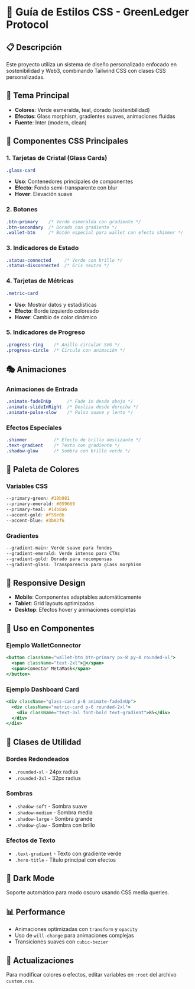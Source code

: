 # 🎨 Guía de Estilos CSS - GreenLedger Protocol

## 📋 Descripción
Este proyecto utiliza un sistema de diseño personalizado enfocado en sostenibilidad y Web3, combinando Tailwind CSS con clases CSS personalizadas.

## 🎯 Tema Principal
- **Colores**: Verde esmeralda, teal, dorado (sostenibilidad)
- **Efectos**: Glass morphism, gradientes suaves, animaciones fluidas
- **Fuente**: Inter (modern, clean)

## 🧩 Componentes CSS Principales

### 1. Tarjetas de Cristal (Glass Cards)
```css
.glass-card
```
- **Uso**: Contenedores principales de componentes
- **Efecto**: Fondo semi-transparente con blur
- **Hover**: Elevación suave

### 2. Botones
```css
.btn-primary    /* Verde esmeralda con gradiente */
.btn-secondary  /* Dorado con gradiente */
.wallet-btn     /* Botón especial para wallet con efecto shimmer */
```

### 3. Indicadores de Estado
```css
.status-connected     /* Verde con brillo */
.status-disconnected  /* Gris neutro */
```

### 4. Tarjetas de Métricas
```css
.metric-card
```
- **Uso**: Mostrar datos y estadísticas
- **Efecto**: Borde izquierdo coloreado
- **Hover**: Cambio de color dinámico

### 5. Indicadores de Progreso
```css
.progress-ring    /* Anillo circular SVG */
.progress-circle  /* Círculo con animación */
```

## 🎭 Animaciones

### Animaciones de Entrada
```css
.animate-fadeInUp      /* Fade in desde abajo */
.animate-slideInRight  /* Desliza desde derecha */
.animate-pulse-slow    /* Pulso suave y lento */
```

### Efectos Especiales
```css
.shimmer          /* Efecto de brillo deslizante */
.text-gradient    /* Texto con gradiente */
.shadow-glow      /* Sombra con brillo verde */
```

## 🌈 Paleta de Colores

### Variables CSS
```css
--primary-green: #10b981
--primary-emerald: #059669  
--primary-teal: #14b8a6
--accent-gold: #f59e0b
--accent-blue: #3b82f6
```

### Gradientes
```css
--gradient-main: Verde suave para fondos
--gradient-emerald: Verde intenso para CTAs
--gradient-gold: Dorado para recompensas
--gradient-glass: Transparencia para glass morphism
```

## 📱 Responsive Design
- **Mobile**: Componentes adaptables automáticamente
- **Tablet**: Grid layouts optimizados
- **Desktop**: Efectos hover y animaciones completas

## 🔧 Uso en Componentes

### Ejemplo WalletConnector
```jsx
<button className="wallet-btn btn-primary px-8 py-4 rounded-xl">
  <span className="text-2xl">🦊</span>
  <span>Conectar MetaMask</span>
</button>
```

### Ejemplo Dashboard Card
```jsx
<div className="glass-card p-8 animate-fadeInUp">
  <div className="metric-card p-6 rounded-2xl">
    <div className="text-3xl font-bold text-gradient">85</div>
  </div>
</div>
```

## 🎨 Clases de Utilidad

### Bordes Redondeados
- `.rounded-xl` - 24px radius
- `.rounded-2xl` - 32px radius

### Sombras
- `.shadow-soft` - Sombra suave
- `.shadow-medium` - Sombra media
- `.shadow-large` - Sombra grande
- `.shadow-glow` - Sombra con brillo

### Efectos de Texto
- `.text-gradient` - Texto con gradiente verde
- `.hero-title` - Título principal con efectos

## 🌙 Dark Mode
Soporte automático para modo oscuro usando CSS media queries.

## 📊 Performance
- Animaciones optimizadas con `transform` y `opacity`
- Uso de `will-change` para animaciones complejas
- Transiciones suaves con `cubic-bezier`

## 🔄 Actualizaciones
Para modificar colores o efectos, editar variables en `:root` del archivo `custom.css`.